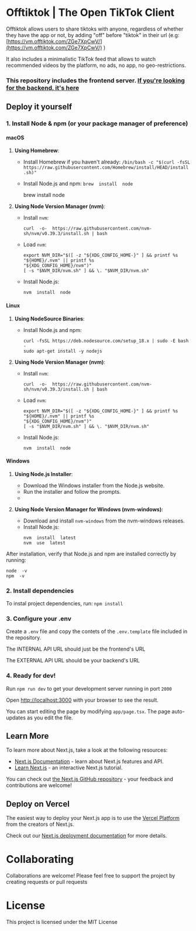 # Offtiktok | The Open TikTok Client

Offtiktok allows users to share tiktoks with anyone, regardless of whether they have the app or not, by adding "off" before "tiktok" in their url (e.g: [https://vm.offtiktok.com/ZGe7XpCwV/](https://vm.offtiktok.com/ZGe7XpCwV/) )

It also includes a minimalistic TikTok feed that allows to watch recommended videos by the platform, no ads, no app, no geo-restrictions.

### This repository includes the frontend server. [If you're looking for the backend, it's here](https://github.com/MarsHeer/offtiktokapi)


## Deploy it yourself

### 1. Install Node & npm (or your package manager of preference)
#### macOS

1.  **Using Homebrew**:
    
    -   Install Homebrew if you haven't already:
        `/bin/bash -c "$(curl -fsSL https://raw.githubusercontent.com/Homebrew/install/HEAD/install.sh)"`
    
    -   Install Node.js and npm:
    `brew  install  node`
        
        brew  install  node
        
2.  **Using Node Version Manager (nvm)**:
    
    -   Install  `nvm`:
        
        `curl  -o-  https://raw.githubusercontent.com/nvm-sh/nvm/v0.39.3/install.sh | bash`
        
    -   Load  `nvm`:
        
        ```
        export NVM_DIR="$([ -z "${XDG_CONFIG_HOME-}" ] && printf %s "${HOME}/.nvm" || printf %s
        "${XDG_CONFIG_HOME}/nvm")"
        [ -s "$NVM_DIR/nvm.sh" ] && \. "$NVM_DIR/nvm.sh"
        ```
	
    -   Install Node.js:
        
		`nvm  install  node`
        

#### Linux

1.  **Using NodeSource Binaries**:
    
    -   Install Node.js and npm:
        
        ```
	    curl -fsSL https://deb.nodesource.com/setup_18.x | sudo -E bash -
		sudo apt-get install -y nodejs
		```
		
        
2.  **Using Node Version Manager (nvm)**:
    
    -   Install  `nvm`:
        
        `curl  -o-  https://raw.githubusercontent.com/nvm-sh/nvm/v0.39.3/install.sh | bash`
        
    -   Load  `nvm`:
        
        ```
        export NVM_DIR="$([ -z "${XDG_CONFIG_HOME-}" ] && printf %s "${HOME}/.nvm" || printf %s
        "${XDG_CONFIG_HOME}/nvm")"
        [ -s "$NVM_DIR/nvm.sh" ] && \. "$NVM_DIR/nvm.sh"
		```
        
    -   Install Node.js:
        
		`nvm  install  node`
        

#### Windows

1.  **Using Node.js Installer**:
    
    -   Download the Windows installer from the  Node.js website.
    -   Run the installer and follow the prompts.
    - 
2.  **Using Node Version Manager for Windows (nvm-windows)**:
    
    -   Download and install  `nvm-windows`  from the  nvm-windows releases.
    -   Install Node.js:
        ```
        nvm  install  latest
        nvm  use  latest
        ```

After installation, verify that Node.js and npm are installed correctly by running:

```
node  -v
npm  -v
```

### 2. Install dependencies

To instal project dependencies, run: `npm install`

### 3. Configure your .env
Create a `.env` file and copy the contets of the `.env.template` file included in the repository.

The INTERNAL API URL should just be the frontend's URL

The EXTERNAL API URL should be your backend's URL

### 4. Ready for dev!
Run `npm run dev` to get your development server running in port `2000`


Open [http://localhost:3000](http://localhost:3000) with your browser to see the result.

You can start editing the page by modifying `app/page.tsx`. The page auto-updates as you edit the file.


## Learn More

To learn more about Next.js, take a look at the following resources:

- [Next.js Documentation](https://nextjs.org/docs) - learn about Next.js features and API.
- [Learn Next.js](https://nextjs.org/learn) - an interactive Next.js tutorial.

You can check out [the Next.js GitHub repository](https://github.com/vercel/next.js/) - your feedback and contributions are welcome!

## Deploy on Vercel

The easiest way to deploy your Next.js app is to use the [Vercel Platform](https://vercel.com/new?utm_medium=default-template&filter=next.js&utm_source=create-next-app&utm_campaign=create-next-app-readme) from the creators of Next.js.

Check out our [Next.js deployment documentation](https://nextjs.org/docs/deployment) for more details.

# Collaborating
Collaborations are welcome!  Please feel free to support the project by creating requests or pull requests

# License
This project is licensed under the MIT License
